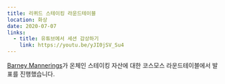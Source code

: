 ```yaml
---
title: 리퀴드 스테이킹 라운드테이블
location: 화상
date: 2020-07-07
links:
  - title: 유튜브에서 세션 감상하기
    link: https://youtu.be/yJI0jSV_Su4
---
```


<a href="https://twitter.com/barnabee" target="_blank">Barney Mannerings</a>가 온체인 스테이킹 자산에 대한 코스모스 라운드테이블에서 발표를 진행했습니다.
